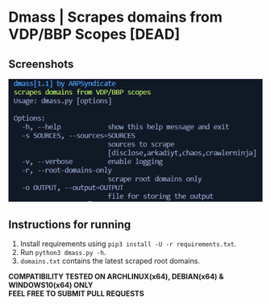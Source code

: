 # Dmass | Scrapes domains from VDP/BBP Scopes [DEAD]

## Screenshots
![dmass](dmass.png)

## Instructions for running
1. Install requirements using `pip3 install -U -r requirements.txt`.
2. Run `python3 dmass.py -h`. <br>
3. `domains.txt` contains the latest scraped root domains. <br>

**COMPATIBILITY TESTED ON ARCHLINUX(x64), DEBIAN(x64) & WINDOWS10(x64) ONLY**<br>
**FEEL FREE TO SUBMIT PULL REQUESTS**
